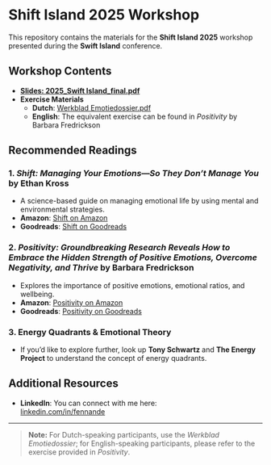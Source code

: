# Shift Island 2025 Workshop

This repository contains the materials for the **Shift Island 2025** workshop presented during the **Swift Island** conference.

## Workshop Contents

- **[Slides: 2025_Swift Island_final.pdf](2025_Swift%20Island_final.pdf)**  
- **Exercise Materials**  
  - **Dutch**: [Werkblad Emotiedossier.pdf](Werkblad%20Emotiedossier.pdf)  
  - **English**: The equivalent exercise can be found in *Positivity* by Barbara Fredrickson

## Recommended Readings

### 1. _Shift: Managing Your Emotions—So They Don’t Manage You_ by Ethan Kross
- A science-based guide on managing emotional life by using mental and environmental strategies.  
- **Amazon**: [Shift on Amazon](https://www.amazon.com/Shift-Managing-Your-Emotions-So-Manage/dp/0593444418?utm_source=chatgpt.com)  
- **Goodreads**: [Shift on Goodreads](https://www.goodreads.com/book/show/212294438-shift?utm_source=chatgpt.com)  

### 2. _Positivity: Groundbreaking Research Reveals How to Embrace the Hidden Strength of Positive Emotions, Overcome Negativity, and Thrive_ by Barbara Fredrickson
- Explores the importance of positive emotions, emotional ratios, and wellbeing.  
- **Amazon**: [Positivity on Amazon](https://www.amazon.com/Positivity-Groundbreaking-Research-Strength-Negativity/dp/0307393739?utm_source=chatgpt.com)  
- **Goodreads**: [Positivity on Goodreads](https://www.goodreads.com/book/show/5629833-positivity?utm_source=chatgpt.com)  

### 3. Energy Quadrants & Emotional Theory
- If you’d like to explore further, look up **Tony Schwartz** and **The Energy Project** to understand the concept of energy quadrants.

## Additional Resources

- **LinkedIn**: You can connect with me here:  
  [linkedin.com/in/fennande](https://www.linkedin.com/in/fennande/)

---

> **Note:** For Dutch-speaking participants, use the *Werkblad Emotiedossier*; for English-speaking participants, please refer to the exercise provided in *Positivity*.
